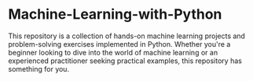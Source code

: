 # Machine-Learning-with-Python

This repository is a collection of hands-on machine learning projects and problem-solving exercises implemented in Python. Whether you're a beginner looking to dive into the world of machine learning or an experienced practitioner seeking practical examples, this repository has something for you.
